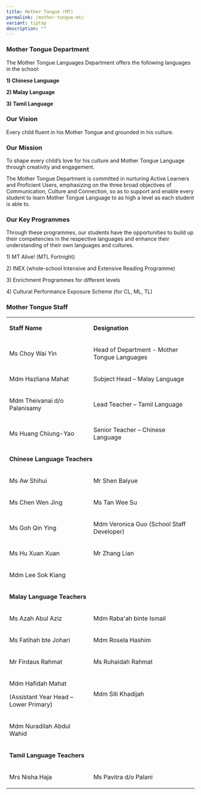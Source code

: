 ```yaml
---
title: Mother Tongue (MT)
permalink: /mother-tongue-mt/
variant: tiptap
description: ""
---
```

<h3><strong>Mother Tongue Department</strong></h3>
<p>The Mother Tongue Languages Department offers the following languages
in the school:</p>
<p><strong>1) Chinese Language</strong>
</p>
<p><strong>2) Malay Language</strong>
</p>
<p><strong>3) Tamil Language</strong>
</p>
<h3><strong>Our Vision</strong></h3>
<p>Every child fluent in his Mother Tongue and grounded in his culture.</p>
<h3><strong>Our Mission</strong></h3>
<p>To shape every child’s love for his culture and Mother Tongue Language
through creativity and engagement.</p>
<p>The Mother Tongue Department is committed in nurturing Active Learners
and Proficient Users, emphasizing on the three broad objectives of Communication,
Culture and Connection, so as to support and enable every student to learn
Mother Tongue Language to as high a level as each student is able to.</p>
<p></p>
<h3>Our Key Programmes</h3>
<p>Through these programmes, our students have the opportunities to build
up their competencies in the respective languages and enhance their understanding
of their own languages and cultures.</p>
<p>1) MT Alive! (MTL Fortnight)</p>
<p>2) INEX (whole-school Intensive and Extensive Reading Programme)</p>
<p>3) Enrichment Programmes for different levels</p>
<p>4) Cultural Performance Exposure Scheme (for CL, ML, TL)</p>
<p></p>
<p></p>
<h3><strong>Mother Tongue Staff</strong></h3>
<table style="minWidth: 50px">
<colgroup>
<col>
<col>
</colgroup>
<tbody>
<tr>
<td rowspan="1" colspan="1">
<p><strong>Staff Name</strong>
</p>
</td>
<td rowspan="1" colspan="1">
<p><strong>Designation</strong>
</p>
</td>
</tr>
<tr>
<td rowspan="1" colspan="1">
<p>Ms Choy Wai Yin</p>
</td>
<td rowspan="1" colspan="1">
<p>Head of Department - Mother Tongue Languages</p>
</td>
</tr>
<tr>
<td rowspan="1" colspan="1">
<p>Mdm Hazliana Mahat</p>
</td>
<td rowspan="1" colspan="1">
<p>Subject Head – Malay Language</p>
</td>
</tr>
<tr>
<td rowspan="1" colspan="1">
<p>Mdm Theivanai d/o Palanisamy</p>
</td>
<td rowspan="1" colspan="1">
<p>Lead Teacher – Tamil Language</p>
</td>
</tr>
<tr>
<td rowspan="1" colspan="1">
<p>Ms Huang Chiung-Yao</p>
</td>
<td rowspan="1" colspan="1">
<p>Senior Teacher – Chinese Language</p>
</td>
</tr>
<tr>
<td rowspan="1" colspan="2">
<p><strong>Chinese Language Teachers</strong>
</p>
</td>
</tr>
<tr>
<td rowspan="1" colspan="1">
<p>Ms Aw Shihui</p>
</td>
<td rowspan="1" colspan="1">
<p>Mr Shen Baiyue</p>
</td>
</tr>
<tr>
<td rowspan="1" colspan="1">
<p>Ms Chen Wen Jing</p>
</td>
<td rowspan="1" colspan="1">
<p>Ms Tan Wee Su</p>
</td>
</tr>
<tr>
<td rowspan="1" colspan="1">
<p>Ms Goh Qin Ying</p>
</td>
<td rowspan="1" colspan="1">
<p>Mdm Veronica Guo (School Staff Developer)</p>
</td>
</tr>
<tr>
<td rowspan="1" colspan="1">
<p>Ms Hu Xuan Xuan</p>
</td>
<td rowspan="1" colspan="1">
<p>Mr Zhang Lian</p>
</td>
</tr>
<tr>
<td rowspan="1" colspan="1">
<p>Mdm Lee Sok Kiang</p>
</td>
<td rowspan="1" colspan="1">
<p></p>
</td>
</tr>
<tr>
<td rowspan="1" colspan="2">
<p><strong>Malay Language Teachers</strong>
</p>
</td>
</tr>
<tr>
<td rowspan="1" colspan="1">
<p>Ms Azah Abul Aziz</p>
</td>
<td rowspan="1" colspan="1">
<p>Mdm Raba'ah binte Ismail</p>
</td>
</tr>
<tr>
<td rowspan="1" colspan="1">
<p>Ms Fatihah bte Johari</p>
</td>
<td rowspan="1" colspan="1">
<p>Mdm Rosela Hashim</p>
</td>
</tr>
<tr>
<td rowspan="1" colspan="1">
<p>Mr Firdaus Rahmat</p>
</td>
<td rowspan="1" colspan="1">
<p>Ms Ruhaidah Rahmat</p>
</td>
</tr>
<tr>
<td rowspan="1" colspan="1">
<p>Mdm Hafidah Mahat</p>
<p>(Assistant Year Head – Lower Primary)</p>
<p></p>
</td>
<td rowspan="1" colspan="1">
<p>Mdm Siti Khadijah</p>
</td>
</tr>
<tr>
<td rowspan="1" colspan="1">
<p>Mdm Nuradilah Abdul Wahid</p>
</td>
<td rowspan="1" colspan="1">
<p></p>
</td>
</tr>
<tr>
<td rowspan="1" colspan="2">
<p><strong>Tamil Language Teachers</strong>
</p>
</td>
</tr>
<tr>
<td rowspan="1" colspan="1">
<p>Mrs Nisha Haja</p>
</td>
<td rowspan="1" colspan="1">
<p>Ms Pavitra d/o Palani</p>
</td>
</tr>
</tbody>
</table>
<p></p>
